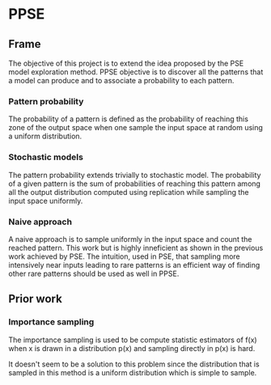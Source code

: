 

# PPSE


## Frame

The objective of this project is to extend the idea proposed by the PSE model exploration method. PPSE objective is to discover all the patterns that a model can produce and to associate a probability to each pattern.

### Pattern probability

The probability of a pattern is defined as the probability of reaching this zone of the output space when one sample the input space at random using a uniform distribution.

### Stochastic models

The pattern probability extends trivially to stochastic model. The probability of a given pattern is the sum of probabilities of reaching this pattern among all the output distribution computed using replication while sampling the input space uniformly.

### Naive approach

A naive approach is to sample uniformly in the input space and count the reached pattern. This work but is highly inneficient as shown in the previous work achieved by PSE. The intuition, used in PSE, that sampling more intensively near inputs leading to rare patterns is an efficient way of finding other rare patterns should be used as well in PPSE. 

## Prior work

### Importance sampling

The importance sampling is used to be compute statistic estimators of f(x) when x is drawn in a distribution p(x) and sampling directly in p(x) is hard.

It doesn't seem to be a solution to this problem since the distribution that is sampled in this method is a uniform distribution which is simple to sample.